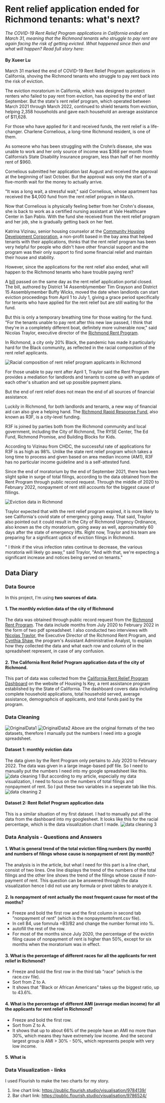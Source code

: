 # Rent relief application ended for Richmond tenants: what's next?
_The COVID-19 Rent Relief Program applications in California ended on March 31, meaning that the Richmond tenants who struggle to pay rent are again facing the risk of getting evicted. What happened since then and what will happen? Read full story here:_ </br>

#### By Xueer Lu

March 31 marked the end of COVID-19 Rent Relief Program applications in California, shoving the Richmond tenants who struggle to pay rent back into the risk of eviction. 

The eviction moratorium in California, which was designed to protect renters who failed to pay rent from eviction, has expired by the end of last September. But the state's rent relief program, which operated between March 2021 through March 2022, continued to shield tenants from eviction, helping 2,358 households and gave each household an average assistance of $11,628.

For those who have applied for it and received funds, the rent relief is a life-changer. Charlene Cornelious, a long-time Richmond resident, is one of them.

As someone who has been struggling with the Crohn’s disease, she was unable to work and her only source of income was $368 per month from California’s State Disability Insurance program, less than half of her monthly rent of $960. 

Cornelious submitted her application last August and received the approval at the beginning of last October. But the approval was only the start of a five-month wait for the money to actually arrive.

"It was a long wait, a stressful wait," said Cornelious, whose apartment has received the $4,000 fund from the rent relief program in March. 

Now that Cornelious is physically feeling better from her Crohn's disease, she is back to work as a certified nursing assistant at Vale Healthcare Center in San Pablo. With the fund she received from the rent relief program and her job, she is gradually getting back on her feet. 

Katrina Vizinau, senior housing counselor at the [Community Housing Development Corporation](https://communityhdc.org/), a non-profit based in the bay area that helped tenants with their applications, thinks that the rent relief program has been very helpful for people who didn't have other financial support and the program was their only support to find some financial relief and maintain their house and stability. 

However, since the applications for the rent relief also ended, what will happen to the Richmond tenants who have trouble paying rent? 

A [bill](https://leginfo.legislature.ca.gov/faces/billTextClient.xhtml?bill_id=202120220AB2179) passed on the same day as the rent relief application portal closed. The bill, authored by District 14 Assemblymember Tim Grayson and District 15 Assemblymember Buffy Wicks, moved the date when landlords can start eviction proceedings from April 1 to July 1, giving a grace period specifically for tenants who have applied for the rent relief but are still waiting for the fund. 

But this is only a temporary breathing time for those waiting for the fund. "For the tenants unable to pay rent after this new law passed, I think that they're in a completely different boat, definitely more vulnerable now," said Nicolas Traylor, executive director of the [Richmond Rent Program](http://www.ci.richmond.ca.us/3364/Richmond-Rent-Program). 

In Richmond, a city only 20% Black, the pandemic has made it particularly hard for the Black community, as reflected in the racial composition of the rent relief applicants. 

![Racial composition of rent relief program applicants in Richmond](/race.png)

For those unable to pay rent after April 1, Traylor said the Rent Program provides a mediation for landlords and tenants to come up with an update of each other's situation and set up possible payment plans. 

But the end of rent relief does not mean the end of all sources of financial assistance. 

Luckily in Richmond, for both landlords and tenants, a new way of financial aid can also give a helping hand. The [Richmond Rapid Response Fund](https://www.richmondresponsefund.org/), also known as R3F, is a city-level funding. 

R3F is joined by parties both from the Richmond community and local government, including the City of Richmond, The RYSE Center, The Ed Fund, Richmond Promise, and Building Blocks for Kids.

According to Vizinau from CHDC, the successful rate of applications for R3F is as high as 98%. Unlike the state rent relief program which takes a long time to process and given based on area median income (AM1), R3F has no particular income guideline and is a self-attested fund. 

Since the end of moratorium by the end of September 2021, there has been slight spike in surge of total filings, according to the data obtained from the Rent Program through public record request. Through the middle of 2020 to February 2022, nonpayment of rent still accounts for the biggest cause of fillings. 

![Eviction data in Richmond](/evictiondata.png)

Traylor expected that with the rent relief program expired, it is more likely to see California's covid state of emergency going away. That said, Traylor also pointed out it could result in the City of Richmond Urgency Ordinance, also known as the city moratorium, going away as well, approximately 60 days after the state of emergency lifts. Right now, Traylor and his team are preparing for a significant uptick of eviction filings in Richmond. 

" I think if the virus infection rates continue to decrease, the various moratoria will likely go away," said Traylor, "And with that, we're expecting a significant increase and notices being served on tenants."


## Data Diary
### Data Source
In this project, I'm using **two sources of data**.
#### 1. The monthly eviction data of the city of Richmond
The data was obtained through public record request from the [Richmond Rent Program](http://www.ci.richmond.ca.us/3364/Richmond-Rent-Program). The data include months from July 2020 to February 2022 in the form of two pdf spreadsheet. I also conducted two interviews with [Nicolas Traylor](https://www.ci.richmond.ca.us/directory.aspx?EID=1342), the Executive Director of the Richmond Rent Program, and [Cynthia Shaw](https://www.ci.richmond.ca.us/directory.aspx?EID=1386), the program's Assistant Administrative Analyst, to explain how they collected the data and what each row and column of in the spreadsheet represent, in case of any confusion. 
#### 2. The California Rent Relief Program application data of the city of Richmond.
This part of data was collected from the [California Rent Relief Program Dashboard](https://housing.ca.gov/covid_rr/dashboard.html) on the website of Housing Is Key, a rent assistance program established by the State of California. The dashboard covers data including complete household applications, total household served, average assistance, demographcis of applicants, and total funds paid by the program. 
### Data Cleaning
![OriginalData1](/OriginalData1.jpg)
![OriginalData2](/OriginalData2.jpg)
Above are the original formats of the two datasets, therefore I manually put the numbers I need into a google spreadsheet. 
#### Dataset 1: monthly eviction data
The data given by the Rent Program only pertains to July 2020 to February 2022. The data was given in a large image-based pdf file. So I need to manually put the numbers I need into my google spreadsheet like this. 
![data cleaning 1](/dataclean1.png)
But according to my article, especially my data visualization, I need to focus on the numbers of total filings and nonpayment of rent. So I put these two variables in a seperate tab like this. 
![data cleaning 2](/dataclean2.png)
#### Dataset 2: Rent Relief Program application data
This is a similar situation of my first dataset. I had to manually put all the data from the dashboard into my googlesheet. It looks like this for the racial percentage, which is the data visualization chart I made. 
![data cleaning 3](/dataclean3.png)

### Data Analysis - Questions and Answers
#### 1. What is general trend of the total eviction filing numbers (by month) and numbers of filings whose cause is nonpayment of rent (by month)? 
The analysis is in the article, but what I need for this part is a line chart, consist of two lines. One line displays the trend of the numbers of the total filings and the other line shows the trend of the filings whose cause if non-payment of rent. This question can be answered through the data visualization hence I did not use any formula or pivot tables to analyze it. 
#### 2. Is nonpayment of rent actually the most frequent cause for most of the months?
* Freeze and bold the first row and the first column in second tab "nonpayment of rent" (which is the nonpaymentofrent.csv file).
* In cell B4, use fomnula =B3/B2 and change the number format into %.
* autofill the rest of the row. 
* For most of the months since July 2020, the percentage of the evictin filing cause of nonpayment of rent is higher than 50%, except for six months when the moratorium was in effect. 
#### 3. What is the percentage of different races for all the applicants for rent relief in Richmond?
* Freeze and bold the first row in the third tab "race" (which is the race.csv file).
* Sort from Z to A. 
* It shows that "Black or African Americans" takes up the biggest ratio, up to 43.6%.
#### 4. What is the percentage of different AMI (average median income) for all the applicants for rent relief in Richmond?
* Freeze and bold the first row.
* Sort from Z to A. 
* It shows that up to about 66% of the people have an AMI no more than 30%, which means they have extremely low income. And the second largest group is AMI > 30% - 50%, which represents people with very low income. 
#### 5. What is 

### Data Visualization - links
I used Flourish to make the two charts for my story. 
1. line chart link: https://public.flourish.studio/visualisation/9784139/
2. Bar chart link: https://public.flourish.studio/visualisation/9786524/

